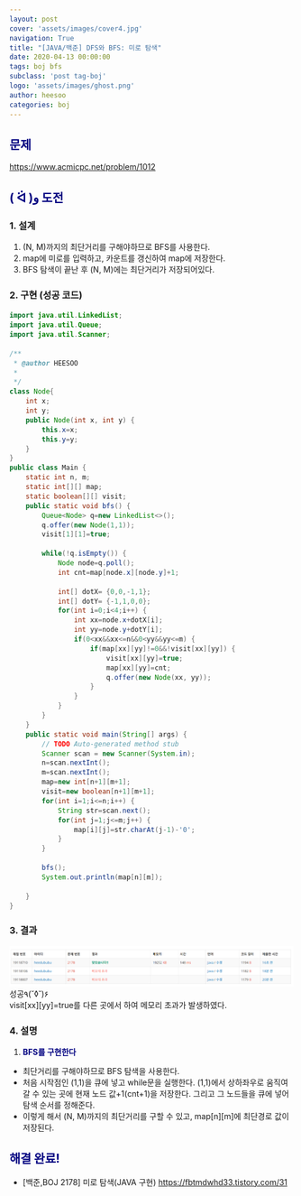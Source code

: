 ```yaml
---
layout: post
cover: 'assets/images/cover4.jpg'
navigation: True
title: "[JAVA/백준] DFS와 BFS: 미로 탐색"
date: 2020-04-13 00:00:00
tags: boj bfs
subclass: 'post tag-boj'
logo: 'assets/images/ghost.png'
author: heesoo
categories: boj
---
```

## <span style="color:navy">문제</span>
<https://www.acmicpc.net/problem/1012>

## <span style="color:navy">( ᐛ )و 도전</span>

### 1. 설계
1. (N, M)까지의 최단거리를 구해야하므로 BFS를 사용한다.
2. map에 미로를 입력하고, 카운트를 갱신하여 map에 저장한다.
3. BFS 탐색이 끝난 후 (N, M)에는 최단거리가 저장되어있다.

### 2. 구현 (성공 코드)
```java
import java.util.LinkedList;
import java.util.Queue;
import java.util.Scanner;

/**
 * @author HEESOO
 *
 */
class Node{
	int x;
	int y;
	public Node(int x, int y) {
		this.x=x;
		this.y=y;
	}
}
public class Main {
	static int n, m;
	static int[][] map;
	static boolean[][] visit;
	public static void bfs() {
		Queue<Node> q=new LinkedList<>();
		q.offer(new Node(1,1));
		visit[1][1]=true;
		
		while(!q.isEmpty()) {
			Node node=q.poll();
			int cnt=map[node.x][node.y]+1;
			
			int[] dotX= {0,0,-1,1};
			int[] dotY= {-1,1,0,0};
			for(int i=0;i<4;i++) {
				int xx=node.x+dotX[i];
				int yy=node.y+dotY[i];				
				if(0<xx&&xx<=n&&0<yy&&yy<=m) {
					if(map[xx][yy]!=0&&!visit[xx][yy]) {
						visit[xx][yy]=true;
						map[xx][yy]=cnt;
						q.offer(new Node(xx, yy));
					}
				}
			}
		}
	}
	public static void main(String[] args) {
		// TODO Auto-generated method stub
		Scanner scan = new Scanner(System.in);
		n=scan.nextInt();
		m=scan.nextInt();
		map=new int[n+1][m+1];
		visit=new boolean[n+1][m+1];
		for(int i=1;i<=n;i++) {
			String str=scan.next();
			for(int j=1;j<=m;j++) {
				map[i][j]=str.charAt(j-1)-'0';
			}
		}
		
		bfs();
		System.out.println(map[n][m]);
		
	}
}

 ```

### 3. 결과
![실행결과](./assets/images/200413_3.PNG)
성공٩(˘◊˘)۶  
visit[xx][yy]=true를 다른 곳에서 하여 메모리 초과가 발생하였다.

### 4. 설명
1. **<span style="color:navy">BFS를 구현한다</span>**
- 최단거리를 구해야하므로 BFS 탐색을 사용한다.
- 처음 시작점인 (1,1)을 큐에 넣고 while문을 실행한다. (1,1)에서 상하좌우로 움직여 갈 수 있는 곳에 현재 노드 값+1(cnt+1)을 저장한다. 그리고 그 노드들을 큐에 넣어 탐색 순서를 정해준다.
- 이렇게 해서 (N, M)까지의 최단거리를 구할 수 있고, map[n][m]에 최단경로 값이 저장된다.

## <span style="color:navy">해결 완료!</span>
- [백준,BOJ 2178] 미로 탐색(JAVA 구현) <https://fbtmdwhd33.tistory.com/31>